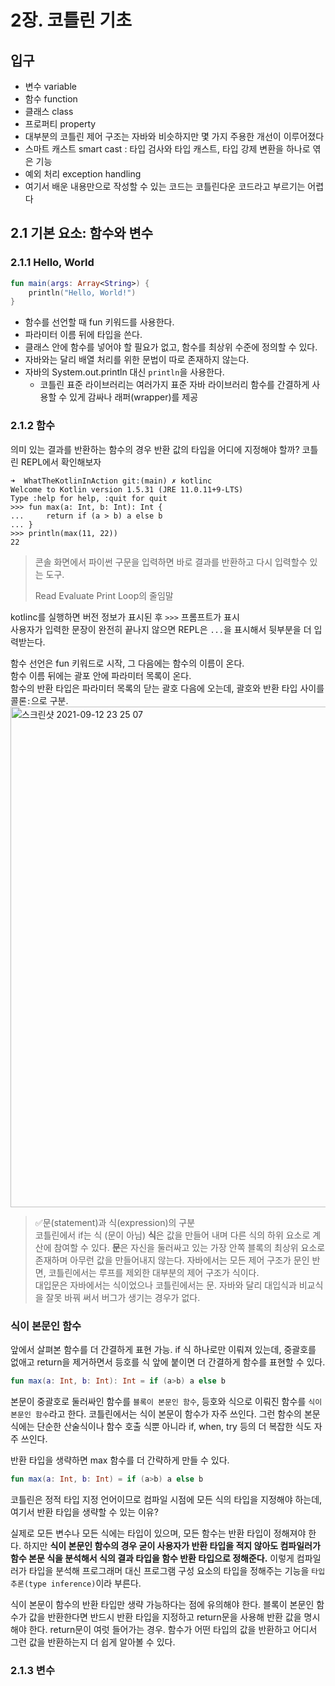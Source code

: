 # 2장. 코틀린 기초

## 입구

* 변수 variable
* 함수 function
* 클래스 class
* 프로퍼티 property
* 대부분의 코틀린 제어 구조는 자바와 비슷하지만 몇 가지 주용한 개선이 이루어졌다
* 스마트 캐스트 smart cast : 타입 검사와 타입 캐스트, 타입 강제 변환을 하나로 엮은 기능
* 예외 처리 exception handling
* 여기서 배운 내용만으로 작성할 수 있는 코드는 코틀린다운 코드라고 부르기는 어렵다

## 2.1 기본 요소: 함수와 변수
### 2.1.1 Hello, World

```kotlin
fun main(args: Array<String>) {
	println("Hello, World!")
}
  ```

- 함수를 선언할 때 fun 키워드를 사용한다.
- 파라미터 이름 뒤에 타입을 쓴다.
- 클래스 안에 함수를 넣어야 할 필요가 없고, 함수를 최상위 수준에 정의할 수 있다.
- 자바와는 달리 배열 처리를 위한 문법이 따로 존재하지 않는다.
- 자바의 System.out.println 대신 `println`을 사용한다.
  - 코틀린 표준 라이브러리는 여러가지 표준 자바 라이브러리 함수를 간결하게 사용할 수 있게 감싸나 래퍼(wrapper)를 제공


### 2.1.2 함수
의미 있는 결과를 반환하는 함수의 경우 반환 값의 타입을 어디에 지정해야 할까? 코틀린 REPL에서 확인해보자
```
➜  WhatTheKotlinInAction git:(main) ✗ kotlinc
Welcome to Kotlin version 1.5.31 (JRE 11.0.11+9-LTS)
Type :help for help, :quit for quit
>>> fun max(a: Int, b: Int): Int {
...     return if (a > b) a else b
... }
>>> println(max(11, 22))
22
```

> 콘솔 화면에서 파이썬 구문을 입력하면 바로 결과를 반환하고 다시 입력할수 있는 도구. 
> 
> Read Evaluate Print Loop의 줄임말

kotlinc를 실행하면 버전 정보가 표시된 후 `>>>` 프롬프트가 표시 <br>
사용자가 입력한 문장이 완전히 끝나지 않으면 REPL은 `...`을 표시해서 뒷부분을 더 입력받는다.

함수 선언은 fun 키워드로 시작, 그 다음에는 함수의 이름이 온다. <br>
함수 이름 뒤에는 괄포 안에 파라미터 목록이 온다. <br>
함수의 반환 타입은 파라미터 목록의 닫는 괄호 다음에 오는데, 괄호와 반환 타입 사이를 콜론`:`으로 구분.
<img width="801" alt="스크린샷 2021-09-12 23 25 07" src="https://user-images.githubusercontent.com/52916061/132991442-fddf16de-ce5b-4b17-9936-eaad93cc55b2.png">

> ✅문(statement)과 식(expression)의 구분 <br>
> 코틀린에서 if는 식 (문이 아님)
> **식**은 값을 만들어 내며 다른 식의 하위 요소로 계산에 참여할 수 있다.
> **문**은 자신을 둘러싸고 있는 가장 안쪽 블록의 최상위 요소로 존재하며 아무런 값을 만들어내지 않는다.
> 자바에서는 모든 제어 구조가 문인 반면, 코틀린에서는 루프를 제외한 대부분의 제어 구조가 식이다. <br>
> 대입문은 자바에서는 식이었으나 코틀린에서는 문.
> 자바와 달리 대입식과 비교식을 잘못 바꿔 써서 버그가 생기는 경우가 없다.

### 식이 본문인 함수
앞에서 살펴본 함수를 더 간결하게 표현 가능. if 식 하나로만 이뤄져 있는데, 중괄호를 없애고 return을 제거하면서 등호를 식 앞에 붙이면 더 간결하게 함수를 표현할 수 있다.

```kotlin
fun max(a: Int, b: Int): Int = if (a>b) a else b
```

본문이 중괄호로 둘러싸인 함수를 `블록이 본문인 함수`, 등호와 식으로 이뤄진 함수를 `식이 본문인 함수`라고 한다. 코틀린에서는 식이 본문이 함수가 자주 쓰인다. 그런 함수의 본문 식에는 단순한 산술식이나 함수 호출 식뿐 아니라 if, when, try 등의 더 복잡한 식도 자주 쓰인다.

반환 타입을 생략하면 max 함수를 더 간략하게 만들 수 있다.

```kotlin
fun max(a: Int, b: Int) = if (a>b) a else b
```

코틀린은 정적 타입 지정 언어이므로 컴파일 시점에 모든 식의 타입을 지정해야 하는데, 여기서 반환 타입을 생략할 수 있는 이유?

실제로 모든 변수나 모든 식에는 타입이 있으며, 모든 함수는 반환 타입이 정해져야 한다. 하지만 **식이 본문인 함수의 경우 굳이 사용자가 반환 타입을 적지 않아도 컴파일러가 함수 본문 식을 분석해서 식의 결과 타입을 함수 반환 타입으로 정해준다.** 이렇게 컴파일러가 타입을 분석해 프로그래머 대신 프로그램 구성 요소의 타입을 정해주는 기능을 `타입 추론(type inference)`이라 부른다.

식이 본문이 함수의 반환 타입만 생략 가능하다는 점에 유의해야 한다. 블록이 본문인 함수가 값을 반환한다면 반드시 반환 타입을 지정하고 return문을 사용해 반환 값을 명시해야 한다. return문이 여럿 들어가는 경우. 함수가 어떤 타입의 값을 반환하고 어디서 그런 값을 반환하는지 더 쉽게 알아볼 수 있다.

### 2.1.3 변수
